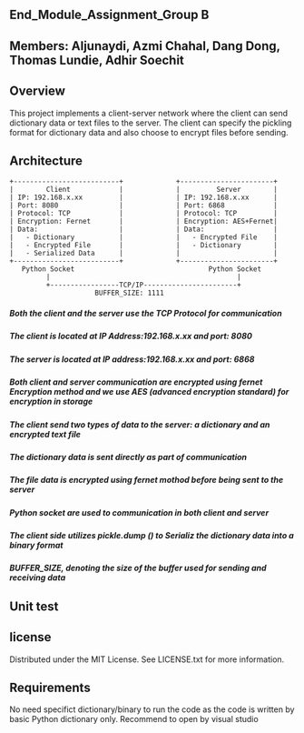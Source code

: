 ## End_Module_Assignment_Group B
## Members: Aljunaydi, Azmi Chahal, Dang Dong, Thomas Lundie, Adhir Soechit

## Overview
This project implements a client-server network where the client can send dictionary data or text files to the server. 
The client can specify the pickling format for dictionary data and also choose to encrypt files before sending.

## Architecture

    +--------------------------+             +-----------------------+
    |        Client            |             |         Server        |
    | IP: 192.168.x.xx         |             | IP: 192.168.x.xx      |
    | Port: 8080               |             | Port: 6868            |
    | Protocol: TCP            |             | Protocol: TCP         |
    | Encryption: Fernet       |             | Encryption: AES+Fernet|
    | Data:                    |             | Data:                 |
    |   - Dictionary           |             |   - Encrypted File    |
    |   - Encrypted File       |             |   - Dictionary        |
    |   - Serialized Data      |             |                       |
    +--------------------------+             +-----------------------+
       Python Socket                                 Python Socket
             |                                              |
             +-----------------TCP/IP-----------------------+
                         BUFFER_SIZE: 1111               

##### Both the client and the server use the TCP Protocol for communication
##### The client is located at IP Address:192.168.x.xx and port: 8080
##### The server is located at IP address:192.168.x.xx and port: 6868
##### Both client and server communication are encrypted using fernet Encryption method and we use AES (advanced encryption standard) for encryption in storage
##### The client send two types of data to the server: a dictionary and an encrypted text file
##### The dictionary data is sent directly as part of communication
##### The file data is encrypted using fernet mothod before being sent to the server
##### Python socket are used to communication in both client and server
##### The client side utilizes pickle.dump () to Serializ the dictionary data into a binary format
##### BUFFER_SIZE, denoting the size of the buffer used for sending and receiving data

## Unit test

## license 
Distributed under the MIT License. See LICENSE.txt for more information.

## Requirements
No need specifict dictionary/binary to run the code as the code is written by basic Python dictionary only.
Recommend to open by visual studio

